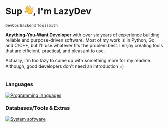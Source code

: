 # Sup <img align="bottom" src="assets/emojis/hello.png" width="28" alt="👋">, I'm LazyDev



`DevOps` `Backend` `Toolsmith` 

**Anything-You-Want Developer** with over six years of experience building reliable and purpose-driven software. Most of my work is in Python, Go, and C/C++, but I’ll use whatever fits the problem best. I enjoy creating tools that are efficient, practical, and pleasant to use.

Actually, I'm too lazy to come up with something more for my readme. Although, good developers don't need an introduction =)
#


### Languages
[![Programming languages](https://skillicons.dev/icons?i=python,go,c,cpp)](https://github.com/devbutlazy)

### Databases/Tools & Extras
[![System software](https://skillicons.dev/icons?i=linux,windows,cmake,git,docker,regex,django,fastapi,flask,postgres,mongodb,mysql&perline=6)](https://github.com/devbutlazy)
